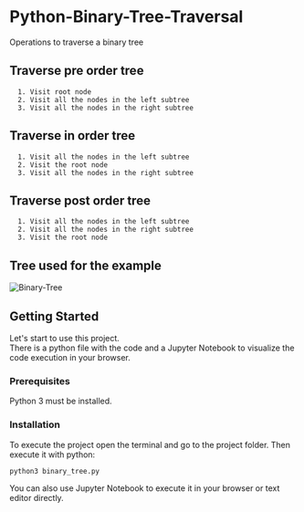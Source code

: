 # Python-Binary-Tree-Traversal

Operations to traverse a binary tree

  ## Traverse pre order tree
  
      1. Visit root node
      2. Visit all the nodes in the left subtree
      3. Visit all the nodes in the right subtree
      
  ## Traverse in order tree
  
      1. Visit all the nodes in the left subtree
      2. Visit the root node
      3. Visit all the nodes in the right subtree
      
  ## Traverse post order tree
  
      1. Visit all the nodes in the left subtree
      2. Visit all the nodes in the right subtree
      3. Visit the root node

## Tree used for the example
![Binary-Tree](https://user-images.githubusercontent.com/84383847/214195510-c85abefb-538a-4da6-a057-e8acc552d234.png)

## Getting Started

Let's start to use this project.\
There is a python file with the code and a Jupyter Notebook to visualize the code execution in your browser.

### Prerequisites

Python 3 must be installed.

### Installation

To execute the project open the terminal and go to the project folder. Then execute it with python:

```sh
python3 binary_tree.py
```

You can also use Jupyter Notebook to execute it in your browser or text editor directly.
